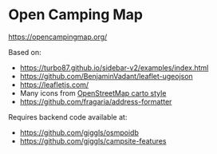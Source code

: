 # Open Camping Map

https://opencampingmap.org/

Based on:
* https://turbo87.github.io/sidebar-v2/examples/index.html
* https://github.com/BenjaminVadant/leaflet-ugeojson
* https://leafletjs.com/
* Many icons from [OpenStreetMap carto style](https://github.com/gravitystorm/openstreetmap-carto)
* https://github.com/fragaria/address-formatter

Requires backend code available at:
* https://github.com/giggls/osmpoidb
* https://github.com/giggls/campsite-features
